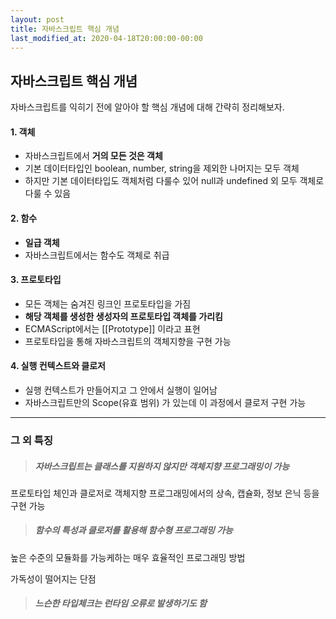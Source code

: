 ```yaml
---
layout: post
title: 자바스크립트 핵심 개념
last_modified_at: 2020-04-18T20:00:00-00:00
---
```


## 자바스크립트 핵심 개념

자바스크립트를 익히기 전에 알아야 할 핵심 개념에 대해 간략히 정리해보자.



#### 1. 객체
- 자바스크립트에서 **거의 모든 것은 객체**
- 기본 데이터타입인 boolean, number, string을 제외한 나머지는 모두 객체
- 하지만 기본 데이터타입도 객체처럼 다룰수 있어 null과 undefined 외 모두 객체로 다룰 수 있음



#### 2. 함수
- **일급 객체**
- 자바스크립트에서는 함수도 객체로 취급



#### 3. 프로토타입
- 모든 객체는 숨겨진 링크인 프로토타입을 가짐
- **해당 객체를 생성한 생성자의 프로토타입 객체를 가리킴**
- ECMAScript에서는 [[Prototype]] 이라고 표현
- 프로토타입을 통해 자바스크립트의 객체지향을 구현 가능



#### 4. 실행 컨텍스트와 클로저
- 실행 컨텍스트가 만들어지고 그 안에서 실행이 일어남
- 자바스크립트만의 Scope(유효 범위) 가 있는데 이 과정에서 클로저 구현 가능





***

### 그 외 특징

>##### 자바스크립트는 클래스를 지원하지 않지만 객체지향 프로그래밍이 가능

프로토타입 체인과 클로저로 객체지향 프로그래밍에서의 상속, 캡슐화, 정보 은닉 등을 구현 가능



>##### 함수의 특성과 클로저를 활용해 함수형 프로그래밍 가능

높은 수준의 모듈화를 가능케하는 매우 효율적인 프로그래밍 방법

가독성이 떨어지는 단점



>##### 느슨한 타입체크는 런타임 오류로 발생하기도 함
